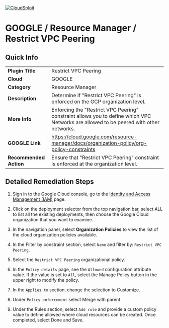 [![CloudSploit](https://cloudsploit.com/img/logo-new-big-text-100.png "CloudSploit")](https://cloudsploit.com)

# GOOGLE / Resource Manager / Restrict VPC Peering

## Quick Info

| | |
|-|-|
| **Plugin Title** | Restrict VPC Peering |
| **Cloud** | GOOGLE |
| **Category** | Resource Manager |
| **Description** | Determine if \"Restrict VPC Peering\" is enforced on the GCP organization level. |
| **More Info** | Enforcing the \"Restrict VPC Peering\" constraint allows you to define which VPC Networks are allowed to be peered with other networks. |
| **GOOGLE Link** | https://cloud.google.com/resource-manager/docs/organization-policy/org-policy-constraints |
| **Recommended Action** | Ensure that \"Restrict VPC Peering\" constraint is enforced at the organization level. |

## Detailed Remediation Steps
1. Sign in to the Google Cloud console, go to the [Identity and Access Management (IAM)](#https://console.cloud.google.com/iam-admin/iam.) page.

2. Click on the deployment selector from the top navigation bar, select ALL to list all the existing deployments, then choose the Google Cloud organization that you want to examine.

3. In the navigation panel, select **Organization Policies** to view the list of the cloud organization policies available.

4. In the Filter by constraint section, select `Name` and filter by: `Restrict VPC Peering`.

5. Select the `Restrict VPC Peering` organizational policy. 

6. In the `Policy details` page, see the `Allowed` configuration attribute value. If the value is set to `All`, select the Manage Policy button in the upper right to modify the policy.

6. In the `Applies to` section, change the selection to Customize. 
 
7. Under `Policy enforcement` select Merge with parent.

8. Under the Rules section, select `Add rule` and provide a custom policy value to define allowed where cloud resources can be created. Once completed, select Done and Save. 